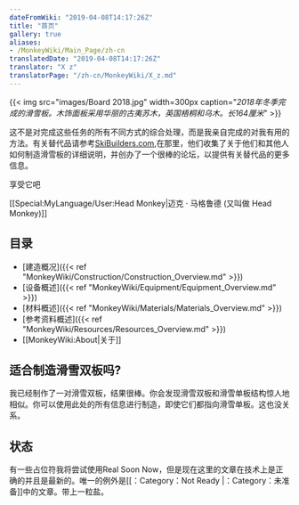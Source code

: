 ```yaml
---
dateFromWiki: "2019-04-08T14:17:26Z"
title: "首页"
gallery: true
aliases:
- /MonkeyWiki/Main_Page/zh-cn
translatedDate: "2019-04-08T14:17:26Z"
translator: "X z"
translatorPage: "/zh-cn/MonkeyWiki/X_z.md"
---
```

{{< img src="images/Board 2018.jpg" width=300px caption="_2018年冬季完成的滑雪板。木饰面板采用华丽的古夷苏木，英国梧桐和乌木。长164厘米_" >}}

这不是对完成这些任务的所有不同方式的综合处理，而是我亲自完成的对我有用的方法。有关替代品请参考[SkiBuilders.com](http://www.skibuilders.com),在那里，他们收集了关于他们和其他人如何制造滑雪板的详细说明，并创办了一个很棒的论坛，以提供有关替代品的更多信息。

享受它吧

[[Special:MyLanguage/User:Head Monkey|迈克 · 马格鲁德 (又叫做 Head Monkey)]] 


## 目录

- [建造概况]({{< ref "MonkeyWiki/Construction/Construction_Overview.md" >}})
- [设备概述]({{< ref "MonkeyWiki/Equipment/Equipment_Overview.md" >}})
- [材料概述]({{< ref "MonkeyWiki/Materials/Materials_Overview.md" >}})
- [参考资料概述]({{< ref "MonkeyWiki/Resources/Resources_Overview.md" >}})
- [[MonkeyWiki:About|关于]]


## 适合制造滑雪双板吗?

我已经制作了一对滑雪双板，结果很棒。你会发现滑雪双板和滑雪单板结构惊人地相似。你可以使用此处的所有信息进行制造，即使它们都指向滑雪单板。这也没关系。


## 状态

有一些占位符我将尝试使用Real Soon Now，但是现在这里的文章在技术上是正确的并且是最新的。唯一的例外是[[：Category：Not Ready |：Category：未准备]]中的文章。带上一粒盐。

